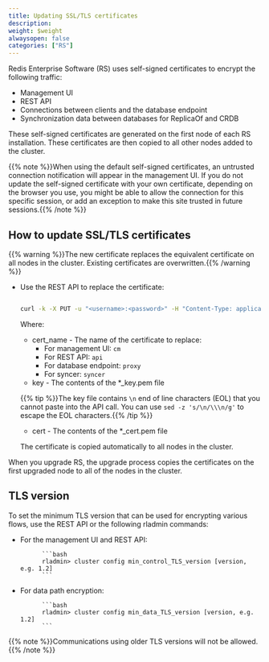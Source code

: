 ```yaml
---
title: Updating SSL/TLS certificates
description: 
weight: $weight
alwaysopen: false
categories: ["RS"]
---
```

Redis Enterprise Software (RS) uses self-signed certificates to encrypt
the following traffic:

- Management UI
- REST API
- Connections between clients and the database endpoint
- Synchronization data between databases for ReplicaOf and CRDB

These self-signed certificates are generated on the first node of each RS installation. These certificates are then copied to all other nodes added to the cluster.

{{% note %}}When using the default self-signed certificates, an untrusted
connection notification will appear in the management UI. If you do not
update the self-signed certificate with your own certificate, depending
on the browser you use, you might be able to allow the connection for
this specific session, or add an exception to make this site trusted in
future sessions.{{% /note %}}

## How to update SSL/TLS certificates

{{% warning %}}The new certificate replaces the equivalent certificate on all nodes in the cluster. Existing certificates are overwritten.{{% /warning %}}

- Use the REST API to replace the certificate:

    ```bash

    curl -k -X PUT -u "<username>:<password>" -H "Content-Type: application/json" -d '{ "name": "<cert_name>", "key": <key>, "certificate": <cert> }' https://<cluster_address>:9443/v1/cluster/update_cert

    ```
 
    Where:

    - cert_name - The name of the certificate to replace:
        - For management UI: `cm`
        - For REST API: `api`
        - For database endpoint: `proxy`
        - For syncer: `syncer`
    - key - The contents of the *_key.pem file
    
    {{% tip %}}The key file contains `\n` end of line characters (EOL) that you cannot paste into the API call. You can use `sed -z 's/\n/\\\n/g'` to escape the EOL characters.{{% /tip %}}
    
    - cert - The contents of the *_cert.pem file

    The certificate is copied automatically to all nodes in the cluster.

When you upgrade RS, the upgrade process copies the certificates on the first upgraded node to all of the nodes in the cluster.

## **TLS version**

To set the minimum TLS version that can be used for encrypting various
flows, use the REST API or the following rladmin
commands:

- For the management UI and REST API:

            ```bash
            rladmin> cluster config min_control_TLS_version [version, e.g. 1.2]
            ```

- For data path encryption:

            ```bash
            rladmin> cluster config min_data_TLS_version [version, e.g. 1.2]
            ```

{{% note %}}Communications using older TLS versions will not be
allowed.{{% /note %}}
